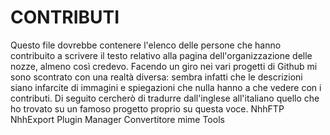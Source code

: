 # CONTRIBUTI
Questo file dovrebbe contenere l'elenco delle persone che hanno contribuito a scrivere il testo relativo alla pagina dell'organizzazione delle nozze, almeno così credevo. Facendo un giro nei vari progetti di Github mi sono scontrato con una realtà diversa: sembra infatti che le descrizioni siano infarcite di immagini e spiegazioni che nulla hanno a che vedere con i contributi. Di seguito cercherò di tradurre dall'inglese all'italiano quello che ho trovato su un famoso progetto proprio su questa voce.
NhhFTP
NhhExport
Plugin Manager
Convertitore
mime Tools
